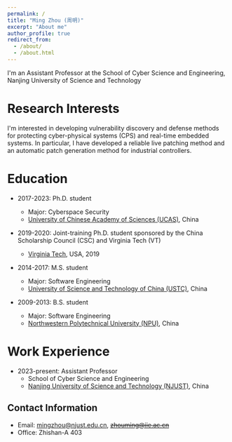 ```yaml
---
permalink: /
title: "Ming Zhou (周明)"
excerpt: "About me"
author_profile: true
redirect_from: 
  - /about/
  - /about.html
---
```

I'm an Assistant Professor at the School of Cyber Science and Engineering, Nanjing University of Science and Technology

Research Interests
======
I'm interested in developing vulnerability discovery and defense methods for protecting cyber-physical systems (CPS) and real-time embedded systems.  In particular, I have developed a reliable live patching method and an automatic patch generation method for industrial controllers.

Education
======
* 2017-2023: Ph.D. student
  * Major: Cyberspace Security
  * [University of Chinese Academy of Sciences (UCAS)](https://english.ucas.ac.cn/), China

* 2019-2020: Joint-training Ph.D. student sponsored by the China Scholarship Council (CSC) and Virginia Tech (VT)
  * [Virginia Tech](https://dcarea.vt.edu/), USA, 2019

* 2014-2017: M.S. student
  * Major: Software Engineering
  * [University of Science and Technology of China (USTC)](https://en.ustc.edu.cn/), China

* 2009-2013: B.S. student
  * Major: Software Engineering
  * [Northwestern Polytechnical University (NPU)](https://en.nwpu.edu.cn/), China

Work Experience
======
* 2023-present: Assistant Professor
  * School of Cyber Science and Engineering
  * [Nanjing University of Science and Technology (NJUST)](https://english.njust.edu.cn/), China

Contact Information
------
* Email: mingzhou@njust.edu.cn, <strike>zhouming@iie.ac.cn</strike>
* Office: Zhishan-A 403
